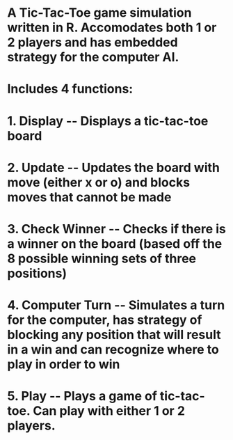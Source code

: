 # A Tic-Tac-Toe game simulation written in R. Accomodates both 1 or 2 players and has embedded strategy for the computer AI.

# Includes 4 functions:
  # 1. Display -- Displays a tic-tac-toe board
  # 2. Update -- Updates the board with move (either x or o) and blocks moves that cannot be made
  # 3. Check Winner -- Checks if there is a winner on the board (based off the 8 possible winning sets of three positions)
  # 4. Computer Turn -- Simulates a turn for the computer, has strategy of blocking any position that will result in a win and can recognize where to play in order to win
  # 5. Play -- Plays a game of tic-tac-toe. Can play with either 1 or 2 players.
